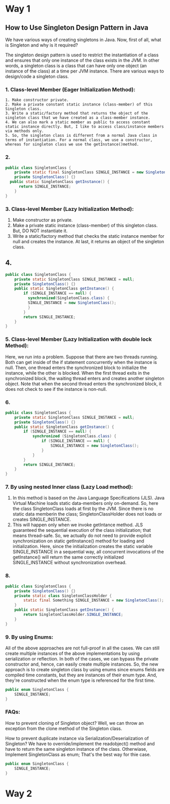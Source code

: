 # Way 1

## How to Use Singleton Design Pattern in Java

We have various ways of creating singletons in Java. Now, first of all, what is Singleton and why is it required?

The singleton design pattern is used to restrict the instantiation of a class and ensures that only one instance of the class exists in the JVM. In other words, a singleton class is a class that can have only one object (an instance of the class) at a time per JVM instance. There are various ways to design/code a singleton class.

### 1. Class-level Member (Eager Initialization Method): 
    1. Make constructor private.
    2. Make a private constant static instance (class-member) of this Singleton class.
    3. Write a static/factory method that returns the object of the singleton class that we have created as a class-member instance.
    4. We can also mark a static member as public to access constant static instance directly. But, I like to access class/instance members via methods only.
    5. So, the singleton class is different from a normal Java class in terms of instantiation. For a normal class, we use a constructor, whereas for singleton class we use the getInstance()method.


### 2.    
``` java
public class SingletonClass {
    private static final SingletonClass SINGLE_INSTANCE = new SingletonClass();
    private SingletonClass() {}
  public static SingletonClass getInstance() {
      return SINGLE_INSTANCE;
    }
}
```
### 3. Class-level Member (Lazy Initialization Method):
1. Make constructor as private.
2. Make a private static instance (class-member) of this singleton class. But, DO NOT instantiate it.
3. Write a static/factory method that checks the static instance member for null and creates the instance. At last, it returns an object of the singleton class.

## 4.
``` java 
public class SingletonClass {
    private static SingletonClass SINGLE_INSTANCE = null;
    private SingletonClass() {}
    public static SingletonClass getInstance() {
        if (SINGLE_INSTANCE == null) {  
          synchronized(SingletonClass.class) {
          SINGLE_INSTANCE = new SingletonClass();
          }
        }
        return SINGLE_INSTANCE;
    }
}
```

### 5. Class-level Member (Lazy Initialization with double lock Method):
Here, we run into a problem. Suppose that there are two threads running. Both can get inside of the if statement concurrently when the instance is null. Then, one thread enters the synchronized block to initialize the instance, while the other is blocked. When the first thread exits in the synchronized block, the waiting thread enters and creates another singleton object. Note that when the second thread enters the synchronized block, it does not check to see if the instance is non-null.
### 6.
```java
public class SingletonClass {
    private static SingletonClass SINGLE_INSTANCE = null;
    private SingletonClass() {}
    public static SingletonClass getInstance() {
        if (SINGLE_INSTANCE == null) {
            synchronized (SingletonClass.class) {
                if (SINGLE_INSTANCE == null) {
                    SINGLE_INSTANCE = new SingletonClass();
                }
            }
        }
        return SINGLE_INSTANCE;
    }
}
```
### 7.  By using nested Inner class (Lazy Load method):
1. In this method is based on the Java Language Specifications (JLS). Java Virtual Machine loads static data-members only on-demand. So, here the class SingletonClass loads at first by the JVM. Since there is no static data memberin the class; SingletonClassHolder does not loads or creates SINGLE_INSTANCE.
2. This will happen only when we invoke getIntance method. JLS guaranteed the sequential execution of the class initialization; that means thread-safe. So, we actually do not need to provide explicit synchronization on static getInstance() method for loading and initialization. Here, since the initialization creates the static variable SINGLE_INSTANCE in a sequential way, all concurrent invocations of the getInstance() will return the same correctly initialized SINGLE_INSTANCE without synchronization overhead.
   
### 8. 
``` java
public class SingletonClass {
    private SingletonClass() {}
    private static class SingletonClassHolder {
        static final Something SINGLE_INSTANCE = new SingletonClass();
    }
    public static SingletonClass getInstance() {
        return SingletonClassHolder.SINGLE_INSTANCE;
    }
}
```
### 9. By using Enums:
All of the above approaches are not full-proof in all the cases. We can still create multiple instances of the above implementations by using serialization or reflection. In both of the cases, we can bypass the private constructor and, hence, can easily create multiple instances. So, the new approach is to create singleton class by using enums since enums fields are compiled time constants, but they are instances of their enum type. And, they're constructed when the enum type is referenced for the first time.
``` java
public enum SingletonClass {
    SINGLE_INSTANCE;
}

```

### FAQs:

How to prevent cloning of Singleton object? Well, we can throw an exception from the clone method of the Singleton class.

 How to prevent duplicate instance via Serialization/Deserialization of Singleton? We have to override/implement the readobject() method and have to return the same singleton instance of the class. Otherwiase, Implement SingletonClass as enum; That's the best way for thie case.  

``` java
public enum SingletonClass {
    SINGLE_INSTANCE;
}
```



# Way 2